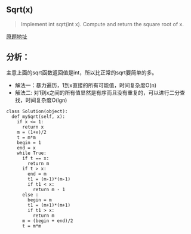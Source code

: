## Sqrt(x) 

>Implement int sqrt(int x).
>Compute and return the square root of x.

[原题地址](https://leetcode.com/problems/sqrtx/#/description)


## 分析：
主意上面的sqrt函数返回值是int，所以比正常的sqrt要简单的多。

- 解法一：暴力遍历，1到x直接的所有可能值，时间复杂度O(n)
- 解法二: 对1到x之间的所有值显然是有序而且没有重复的，可以进行二分查找，时间复杂度O(lgn)


```
class Solution(object):
  def mySqrt(self, x):
    if x <= 1:
      return x
    m = (1+x)/2
    t = m*m
    begin = 1
    end = x
    while True:
      if t == x:
        return m
      if t > x:
        end = m
        t1 = (m-1)*(m-1)
        if t1 < x:
          return m - 1
      else :
        begin = m
        t1 = (m+1)*(m+1)
        if t1 > x:
          return m
      m = (begin + end)/2
      t = m*m 
```


